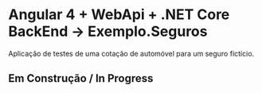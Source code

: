 # Angular 4 + WebApi + .NET Core BackEnd -> Exemplo.Seguros

Aplicação de testes de uma cotação de automóvel para um seguro fictício. 

## Em Construção / In Progress

